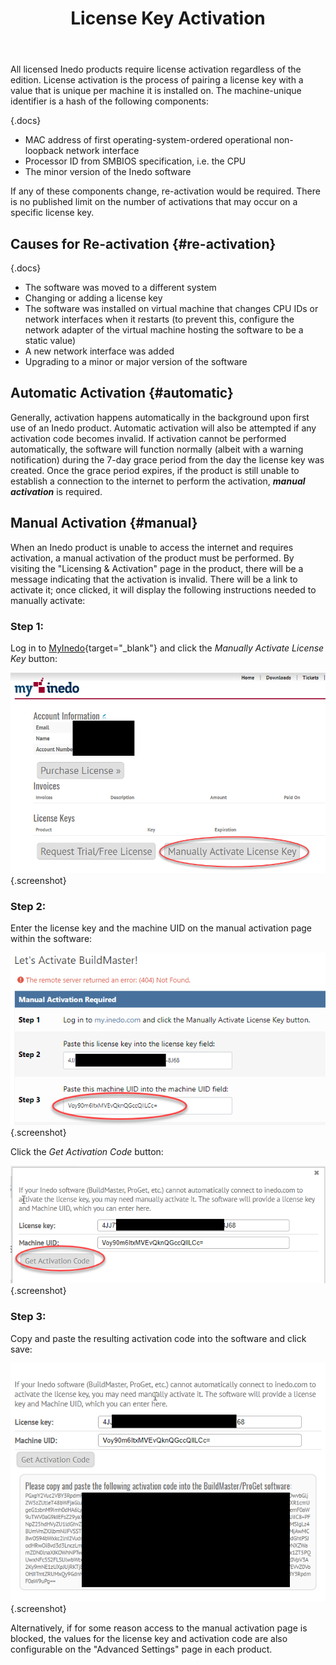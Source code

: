 ﻿---
title: License Key Activation
sequence: 20
keywords: license
---

All licensed Inedo products require license activation regardless of the edition. License activation is the process of pairing a license key with a value that is unique per machine it is installed on. The machine-unique identifier is a hash of the following components:

{.docs}
-  MAC address of first operating-system-ordered operational non-loopback network interface
- Processor ID from SMBIOS specification, i.e. the CPU
- The minor version of the Inedo software

If any of these components change, re-activation would be required. There is no published limit on the number of activations that may occur on a specific license key.

## Causes for Re-activation {#re-activation}

{.docs}
- The software was moved to a different system
- Changing or adding a license key
- The software was installed on virtual machine that changes CPU IDs or network interfaces when it restarts (to prevent this, configure the network adapter of the virtual machine hosting the software to be a static value)
- A new network interface was added
- Upgrading to a minor or major version of the software

## Automatic Activation {#automatic}

Generally, activation happens automatically in the background upon first use of an Inedo product. Automatic activation will also be attempted if any activation code becomes invalid. If activation cannot be performed automatically, the software will function normally (albeit with a warning notification) during the 7-day grace period from the day the license key was created. Once the grace period expires, if the product is still unable to establish a connection to the internet to perform the activation, ***manual activation*** is required.

## Manual Activation {#manual}

When an Inedo product is unable to access the internet and requires activation, a manual activation of the product must be performed. By visiting the "Licensing & Activation" page in the product, there will be a message indicating that the activation is invalid. There will be a link to activate it; once clicked, it will display the following instructions needed to manually activate:

### Step 1:

Log in to [MyInedo](https://my.inedo.com){target="_blank"} and click the *Manually Activate License Key* button:

![Manually Activate](/resources/documentation/various/manually-activate.png){.screenshot}

### Step 2:

Enter the license key and the machine UID on the manual activation page within the software: 

![Enter Key and UID](/resources/documentation/various/enter-key-uid.png){.screenshot}

Click the *Get Activation Code* button:

![Get Activation Code](/resources/documentation/various/get-code.png){.screenshot}

### Step 3:

Copy and paste the resulting activation code into the software and click save: 

![Activation Code](/resources/documentation/various/activation-code.png){.screenshot}

Alternatively, if for some reason access to the manual activation page is blocked, the values for the license key and activation code are also configurable on the "Advanced Settings" page in each product.
